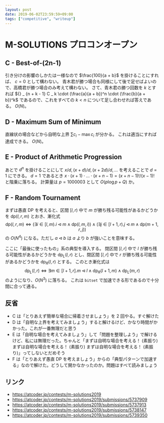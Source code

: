 ```yaml
---
layout: post
date: 2019-06-02T23:59:59+09:00
tags: ["competitive", "writeup"]
---
```


# M-SOLUTIONS プロコンオープン

## C - Best-of-(2n-1)

引き分けの影響のしかたは一様なので $\frac{100}{a + b}$ を掛けることにすれば、 $c = 0$ として構わない。
青木君が勝つ場合も同様にして後で足せばよいので、高橋君が勝つ場合のみ考えて構わない。
さて、青木君の勝つ回数を $k$ とすれば ${} _ {n + k - 1} C _ k \cdot (\frac{a}{a + b})^n \cdot (\frac{b}{a + b})^k$ であるので、これをすべての $k \lt n$ について足し合わせれば答えである。
$O(N)$。

## D - Maximum Sum of Minimum

直線状の場合などから自明な上界 $\sum c_i - \max c_i$ が分かる。
これは適当にすれば達成できる。
$O(N)$。

## E - Product of Arithmetic Progression

あとで $d^n$ を掛けることにして $x/d, (x + d)/d, (x + 2d)/d, \dots$ を考えることで $d = 1$ にできる。
$d = 1$ であるとき $x \cdot (x + 1) \cdot \dots \cdot (x + n - 1) = (x + n - 1)! / (x - 1)!$ と階乗に落ちる。
計算量は $p = 1000003$ として $O(p \log p + Q)$ か。

## F - Random Tournament

まずは愚直 DP を考えると、区間 $[l, r)$ 中で $m$ が勝ち残る可能性があるかどうかを $\mathrm{dp}(l, r, m)$ とおき、漸化式
$$\mathrm{dp}(l, r, m) \iff \left(\exists i \in [l, m). i \triangleleft m \land \mathrm{dp}(l, m, i)\right) \land \left(\exists j \in [l + 1, r). j \triangleleft m \land \mathrm{dp}(m + 1, r, j)\right)$$
の $O(N^4)$ になる。ただし $a \triangleleft b$ は $a$ より $b$ が強いことを意味する。

ここに「最後に使ったもの」系の典型を導入する。
閉区間 $[l, r]$ 中で $l$ が勝ち残る可能性があるかどうかを $\mathrm{dp} _ L(l, r)$ とし、閉区間 $[l, r]$ 中で $r$ が勝ち残る可能性があるかどうかを $\mathrm{dp} _ R(l, r)$ とする。
このとき漸化式は
$$\mathrm{dp} _ L(l, r) \iff \exists m \in [l + 1, r]. m \triangleleft l \land \mathrm{dp} _ R(l + 1, m) \land \mathrm{dp} _ L(m, r)$$
のようになり、$O(N^3)$ に落ちる。
これは `bitset` で加速できる形であるので十分間に合って通る。

## 反省

-   C は「とりあえず簡単な場合に帰着させましょう」を $2$ 回やる。すぐ解けた
-   D は「自明な上界を考えてみましょう」すると解けるけど、かなり時間がかかった。これが一番無理だと思う
-   E は「自明な場合を考えてみましょう」して「問題を整理しよう」で解けるけど、私には無理だった。ちゃんと「まずは自明な場合を考える！ (素振り) まずは自明な場合を考える！ (素振り) まずは自明な場合を考える！ (素振り)」ってしないとだめそう
-   F は「とりあえず愚直 DP を考えましょう」からの「典型パターンで加速する」なので解けた。どうして開かなかったのか。問題はすべて読みましょう

## リンク

-   <https://atcoder.jp/contests/m-solutions2019>
-   <https://atcoder.jp/contests/m-solutions2019/submissions/5737909>
-   <https://atcoder.jp/contests/m-solutions2019/submissions/5737913>
-   <https://atcoder.jp/contests/m-solutions2019/submissions/5738147>
-   <https://atcoder.jp/contests/m-solutions2019/submissions/5739350>
